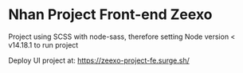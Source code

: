 # Nhan Project Front-end Zeexo

Project using SCSS with node-sass, therefore setting Node version < v14.18.1 to run project

Deploy UI project at: https://zeexo-project-fe.surge.sh/
